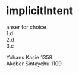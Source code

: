 # implicitIntent
anser for choice<br>
1.d<br>
2.d<br>
3.c<br>

Yohans  Kasie      1358<br>
Akeber  Sintayehu  1109
